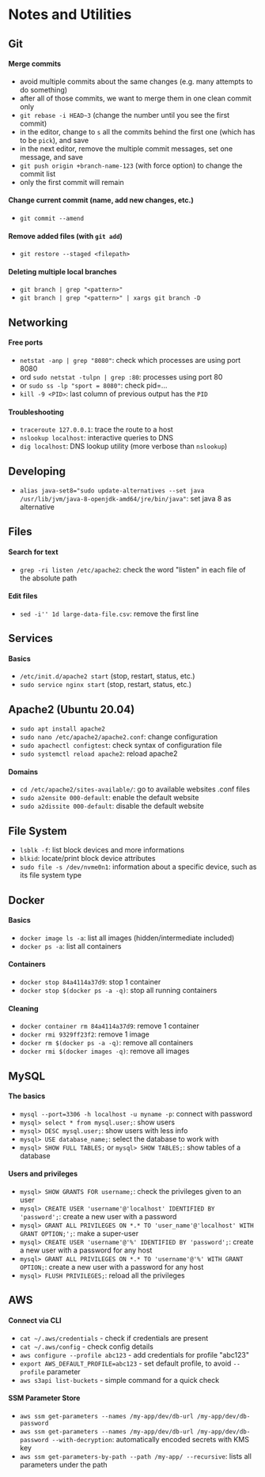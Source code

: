 # Notes and Utilities

## Git

#### Merge commits
- avoid multiple commits about the same changes (e.g. many attempts to do something)
- after all of those commits, we want to merge them in one clean commit only
- `git rebase -i HEAD~3` (change the number until you see the first commit)
- in the editor, change to `s` all the commits behind the first one (which has to be `pick`), and save
- in the next editor, remove the multiple commit messages, set one message, and save
- `git push origin +branch-name-123` (with force option) to change the commit list
- only the first commit will remain

#### Change current commit (name, add new changes, etc.)
- `git commit --amend`

#### Remove added files (with `git add`)
- `git restore --staged <filepath>`

#### Deleting multiple local branches
- `git branch | grep "<pattern>"`
- `git branch | grep "<pattern>" | xargs git branch -D`


## Networking

#### Free ports
- `netstat -anp | grep "8080"`: check which processes are using port 8080 
- ord `sudo netstat -tulpn | grep :80`: processes using port 80
- or `sudo ss -lp "sport = 8080"`: check pid=...
- `kill -9 <PID>`: last column of previous output has the `PID`

#### Troubleshooting
- `traceroute 127.0.0.1`: trace the route to a host
- `nslookup localhost`: interactive queries to DNS
- `dig localhost`: DNS lookup utility (more verbose than `nslookup`)


## Developing
- `alias java-set8="sudo update-alternatives --set java /usr/lib/jvm/java-8-openjdk-amd64/jre/bin/java"`: set java 8 as alternative


## Files

#### Search for text
- `grep -ri listen /etc/apache2`: check the word "listen" in each file of the absolute path

#### Edit files
- `sed -i'' 1d large-data-file.csv`: remove the first line 



## Services

#### Basics
- `/etc/init.d/apache2 start` (stop, restart, status, etc.)
- `sudo service nginx start` (stop, restart, status, etc.)



## Apache2 (Ubuntu 20.04)
- `sudo apt install apache2`
- `sudo nano /etc/apache2/apache2.conf`: change configuration
- `sudo apachectl configtest`: check syntax of configuration file
- `sudo systemctl reload apache2`: reload apache2

#### Domains
- `cd /etc/apache2/sites-available/`: go to available websites .conf files
- `sudo a2ensite 000-default`: enable the default website
- `sudo a2dissite 000-default`: disable the default website

## File System
- `lsblk -f`: list block devices and more informations
- `blkid`: locate/print block device attributes
- `sudo file -s /dev/nvme0n1`: information about a specific device, such as its file system type


## Docker

#### Basics
- `docker image ls -a`: list all images (hidden/intermediate included)
- `docker ps -a`: list all containers

#### Containers
- `docker stop 84a4114a37d9`: stop 1 container
- `docker stop $(docker ps -a -q)`: stop all running containers

#### Cleaning
- `docker container rm 84a4114a37d9`: remove 1 container
- `docker rmi 9329ff23f2`: remove 1 image
- `docker rm $(docker ps -a -q)`: remove all containers
- `docker rmi $(docker images -q)`: remove all images


## MySQL

#### The basics
- `mysql --port=3306 -h localhost -u myname -p`: connect with password
- `mysql> select * from mysql.user;`: show users
- `mysql> DESC mysql.user;`: show users with less info
- `mysql> USE database_name;`: select the database to work with
- `mysql> SHOW FULL TABLES;` or `mysql> SHOW TABLES;`: show tables of a database

#### Users and privileges
- `mysql> SHOW GRANTS FOR username;`: check the privileges given to an user
- `mysql> CREATE USER 'username'@'localhost' IDENTIFIED BY 'password';`: create a new user with a password
- `mysql> GRANT ALL PRIVILEGES ON *.* TO 'user_name'@'localhost' WITH GRANT OPTION;';`: make a super-user
- `mysql> CREATE USER 'username'@'%' IDENTIFIED BY 'password';`: create a new user with a password for any host
- `mysql> GRANT ALL PRIVILEGES ON *.* TO 'username'@'%' WITH GRANT OPTION;`: create a new user with a password for any host
- `mysql> FLUSH PRIVILEGES;`: reload all the privileges


## AWS

#### Connect via CLI
- `cat ~/.aws/credentials` - check if credentials are present
- `cat ~/.aws/config` - check config details
- `aws configure --profile abc123` - add credentials for profile "abc123"
- `export AWS_DEFAULT_PROFILE=abc123` - set default profile, to avoid `--profile` parameter
- `aws s3api list-buckets` - simple command for a quick check

#### SSM Parameter Store
- `aws ssm get-parameters --names /my-app/dev/db-url /my-app/dev/db-password`
- `aws ssm get-parameters --names /my-app/dev/db-url /my-app/dev/db-password --with-decryption`: automatically encoded secrets with KMS key
- `aws ssm get-parameters-by-path --path /my-app/ --recursive`: lists all parameters under the path

